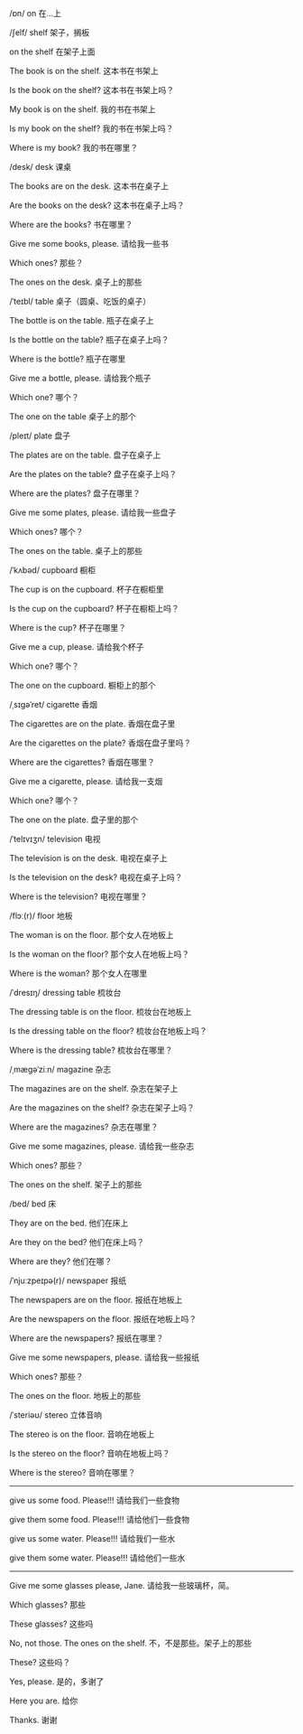 /ɒn/	on	在...上

/ʃelf/	shelf	架子，搁板

on the shelf	在架子上面

The book is on the shelf.	这本书在书架上

Is the book on the shelf?	这本书在书架上吗？

My book is on the shelf.	我的书在书架上

Is my book on the shelf?	我的书在书架上吗？

Where is my book?	我的书在哪里？



/desk/	desk	课桌

The books are on the desk.	这本书在桌子上

Are the books on the desk?	这本书在桌子上吗？

Where are the books?	书在哪里？

Give me some books, please.	请给我一些书

Which ones?	那些？

The ones on the desk.	桌子上的那些



/ˈteɪbl/	table	桌子（圆桌、吃饭的桌子）

The bottle is on the table.	瓶子在桌子上

Is the bottle on the table?	瓶子在桌子上吗？

Where is the bottle?	瓶子在哪里

Give me a bottle, please.	请给我个瓶子

Which one?	哪个？

The one on the table	桌子上的那个



/pleɪt/	plate	盘子

The plates are on the table.	盘子在桌子上

Are the plates on the table?	盘子在桌子上吗？

Where are the plates?	盘子在哪里？

Give me some plates, please.	请给我一些盘子

Which ones?	哪个？

The ones on the table.	桌子上的那些



/ˈkʌbəd/	cupboard	橱柜

The cup is on the cupboard.	杯子在橱柜里

Is the cup on the cupboard?	杯子在橱柜上吗？

Where is the cup?	杯子在哪里？

Give me a cup, please.	请给我个杯子

Which one?	哪个？

The one on the cupboard.	橱柜上的那个



/ˌsɪɡəˈret/	cigarette	香烟

The cigarettes are on the plate.	香烟在盘子里

Are the cigarettes on the plate?	香烟在盘子里吗？

Where are the cigarettes?	香烟在哪里？

Give me a cigarette, please.	请给我一支烟

Which one?	哪个？

The one on the plate.	盘子里的那个



/ˈtelɪvɪʒn/	television	电视

The television is on the desk.	电视在桌子上

Is the television on the desk?	电视在桌子上吗？

Where is the television?	电视在哪里？



/flɔː(r)/	floor	地板

The woman is on the floor.	那个女人在地板上

Is the woman on the floor?	那个女人在地板上吗？

Where is the woman?	那个女人在哪里



/ˈdresɪŋ/	dressing table	梳妆台

The dressing table is on the floor.	梳妆台在地板上

Is the dressing table on the floor?	梳妆台在地板上吗？

Where is the dressing table?	梳妆台在哪里？



/ˌmæɡəˈziːn/	magazine	杂志

The magazines are on the shelf.	杂志在架子上

Are the magazines on the shelf?	杂志在架子上吗？

Where are the magazines?	杂志在哪里？

Give me some magazines, please.	请给我一些杂志

Which ones?	那些？

The ones on the shelf.	架子上的那些



/bed/	bed	床

They are on the bed.	他们在床上

Are they on the bed?	他们在床上吗？

Where are they?	他们在哪？



/ˈnjuːzpeɪpə(r)/	newspaper	报纸

The newspapers are on the floor.	报纸在地板上

Are the newspapers on the floor.	报纸在地板上吗？

Where are the newspapers?	报纸在哪里？

Give me some newspapers, please.	请给我一些报纸

Which ones?	那些？

The ones on the floor.	地板上的那些



/ˈsteriəʊ/	stereo	立体音响

The stereo is on the floor.	音响在地板上

Is the stereo on the floor?	音响在地板上吗？

Where is the stereo?	音响在哪里？

------



give us some food. Please!!!	请给我们一些食物

give them some food. Please!!!	请给他们一些食物



give us some water. Please!!!	请给我们一些水

give them some water. Please!!!	请给他们一些水

------



Give me some glasses please, Jane.	请给我一些玻璃杯，简。

Which glasses?	那些

These glasses?	这些吗

No, not those. The ones on the shelf.	不，不是那些。架子上的那些

These?	这些吗？

Yes, please.	是的，多谢了

Here you are.	给你

Thanks.	谢谢
